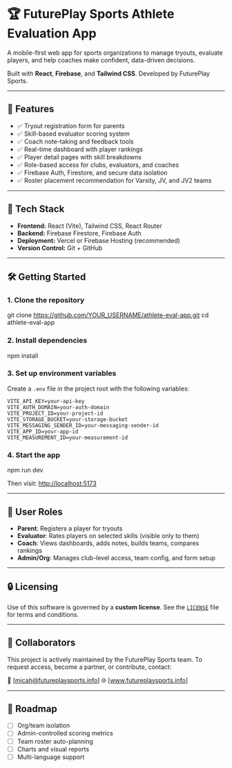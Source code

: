 # 🏆 FuturePlay Sports Athlete Evaluation App

A mobile-first web app for sports organizations to manage tryouts, evaluate players, and help coaches make confident, data-driven decisions.

Built with **React**, **Firebase**, and **Tailwind CSS**. Developed by FuturePlay Sports.

---

## 🚀 Features

- ✅ Tryout registration form for parents
- ✅ Skill-based evaluator scoring system
- ✅ Coach note-taking and feedback tools
- ✅ Real-time dashboard with player rankings
- ✅ Player detail pages with skill breakdowns
- ✅ Role-based access for clubs, evaluators, and coaches
- ✅ Firebase Auth, Firestore, and secure data isolation
- ✅ Roster placement recommendation for Varsity, JV, and JV2 teams

---

## 🧱 Tech Stack

- **Frontend:** React (Vite), Tailwind CSS, React Router
- **Backend:** Firebase Firestore, Firebase Auth
- **Deployment:** Vercel or Firebase Hosting (recommended)
- **Version Control:** Git + GitHub

---

## 🛠️ Getting Started

### 1. Clone the repository

git clone https://github.com/YOUR_USERNAME/athlete-eval-app.git
cd athlete-eval-app

### 2. Install dependencies

npm install


### 3. Set up environment variables

Create a `.env` file in the project root with the following variables:

```
VITE_API_KEY=your-api-key
VITE_AUTH_DOMAIN=your-auth-domain
VITE_PROJECT_ID=your-project-id
VITE_STORAGE_BUCKET=your-storage-bucket
VITE_MESSAGING_SENDER_ID=your-messaging-sender-id
VITE_APP_ID=your-app-id
VITE_MEASUREMENT_ID=your-measurement-id
```

### 4. Start the app

npm run dev

Then visit: [http://localhost:5173](http://localhost:5173)

---

## 🧪 User Roles

* **Parent**: Registers a player for tryouts
* **Evaluator**: Rates players on selected skills (visible only to them)
* **Coach**: Views dashboards, adds notes, builds teams, compares rankings
* **Admin/Org**: Manages club-level access, team config, and form setup

---

## 🔒 Licensing

Use of this software is governed by a **custom license**.
See the [`LICENSE`](./LICENSE) file for terms and conditions.

---

## 🤝 Collaborators

This project is actively maintained by the FuturePlay Sports team.
To request access, become a partner, or contribute, contact:

📩 [micah@futureplaysports.info]
🌐 [www.futureplaysports.info]

---

## 📌 Roadmap

* [ ] Org/team isolation
* [ ] Admin-controlled scoring metrics
* [ ] Team roster auto-planning
* [ ] Charts and visual reports
* [ ] Multi-language support

